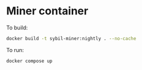 # Miner container

To build:

```bash
docker build -t sybil-miner:nightly . --no-cache
```

To run:

```bash
docker compose up
```
